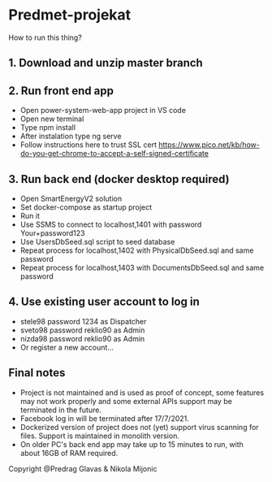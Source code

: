 # Predmet-projekat

How to run this thing?

## 1. Download and unzip master branch

## 2. Run front end app

- Open power-system-web-app project in VS code
- Open new terminal
- Type npm install
- After instalation type ng serve
- Follow instructions here to trust SSL cert https://www.pico.net/kb/how-do-you-get-chrome-to-accept-a-self-signed-certificate

## 3. Run back end (docker desktop required)

- Open SmartEnergyV2 solution
- Set docker-compose as startup project
- Run it
- Use SSMS to connect to localhost,1401 with password Your+password123 
- Use UsersDbSeed.sql script to seed database
- Repeat process for localhost,1402 with PhysicalDbSeed.sql and same password
- Repeat process for localhost,1403 with DocumentsDbSeed.sql and same password

## 4. Use existing user account to log in

- stele98 password 1234 as Dispatcher
- sveto98 password reklio90 as Admin
- nizda98 password reklio90 as Admin
- Or register a new account...

## Final notes

- Project is not maintained and is used as proof of concept, some features may not work properly and some external APIs support may be terminated in the future.
- Facebook log in will be terminated after 17/7/2021.
- Dockerized version of project does not (yet) support virus scanning for files. Support is maintained in monolith version.
- On older PC's back end app  may take up to 15 minutes to run, with about 16GB of RAM required.


Copyright @Predrag Glavas & Nikola Mijonic
